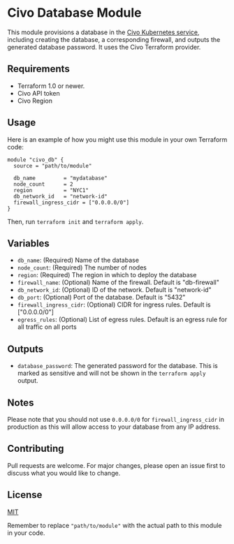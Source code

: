 
# Civo Database Module

This module provisions a database in the [Civo Kubernetes service](https://www.civo.com/), including creating the database, a corresponding firewall, and outputs the generated database password. It uses the Civo Terraform provider.

## Requirements

- Terraform 1.0 or newer.
- Civo API token
- Civo Region

## Usage

Here is an example of how you might use this module in your own Terraform code:

```hcl
module "civo_db" {
  source = "path/to/module"

  db_name         = "mydatabase"
  node_count      = 2
  region          = "NYC1"
  db_network_id   = "network-id"
  firewall_ingress_cidr = ["0.0.0.0/0"]
}
```

Then, run `terraform init` and `terraform apply`.

## Variables

- `db_name`: (Required) Name of the database
- `node_count`: (Required) The number of nodes
- `region`: (Required) The region in which to deploy the database
- `firewall_name`: (Optional) Name of the firewall. Default is "db-firewall"
- `db_network_id`: (Optional) ID of the network. Default is "network-id"
- `db_port`: (Optional) Port of the database. Default is "5432"
- `firewall_ingress_cidr`: (Optional) CIDR for ingress rules. Default is ["0.0.0.0/0"]
- `egress_rules`: (Optional) List of egress rules. Default is an egress rule for all traffic on all ports

## Outputs

- `database_password`: The generated password for the database. This is marked as sensitive and will not be shown in the `terraform apply` output.

## Notes

Please note that you should not use `0.0.0.0/0` for `firewall_ingress_cidr` in production as this will allow access to your database from any IP address. 

## Contributing

Pull requests are welcome. For major changes, please open an issue first to discuss what you would like to change.

## License

[MIT](https://choosealicense.com/licenses/mit/)

Remember to replace `"path/to/module"` with the actual path to this module in your code.